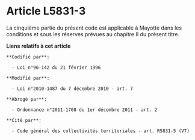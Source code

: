 # Article L5831-3

La cinquième partie du présent code est applicable à Mayotte dans les conditions et sous les réserves prévues au chapitre II
du présent titre.

**Liens relatifs à cet article**

	**Codifié par**:

	  - Loi n°96-142 du 21 février 1996

	**Modifié par**:

	  - Loi n°2010-1487 du 7 décembre 2010 - art. 7

	**Abrogé par**:

	  - Ordonnance n°2011-1708 du 1er décembre 2011 - art. 2

	**Cité par**:

	  - Code général des collectivités territoriales - art. R5831-5 (VT)
